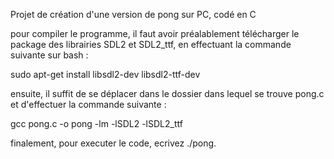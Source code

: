 Projet de création d'une version de pong sur PC, codé en C

pour compiler le programme, il faut avoir préalablement télécharger le package des librairies SDL2 et SDL2_ttf, en effectuant la commande suivante sur bash :

sudo apt-get install libsdl2-dev libsdl2-ttf-dev

ensuite, il suffit de se déplacer dans le dossier dans lequel se trouve pong.c et d'effectuer la commande suivante :

gcc pong.c -o pong -lm -lSDL2 -lSDL2_ttf

finalement, pour executer le code, ecrivez ./pong.
